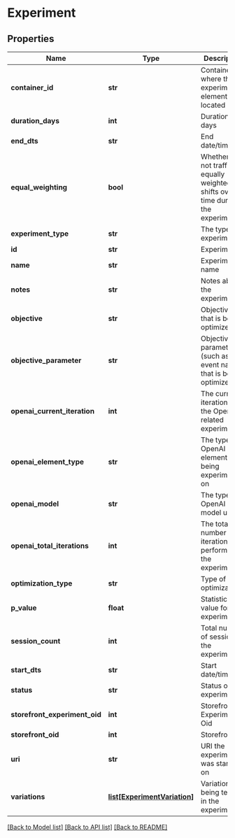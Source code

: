 # Experiment

## Properties
Name | Type | Description | Notes
------------ | ------------- | ------------- | -------------
**container_id** | **str** | Contained ID where the experiment element was located | [optional] 
**duration_days** | **int** | Duration in days | [optional] 
**end_dts** | **str** | End date/time | [optional] 
**equal_weighting** | **bool** | Whether or not traffic is equally weighted or shifts over time during the experiment | [optional] 
**experiment_type** | **str** | The type of experiment | [optional] 
**id** | **str** | Experiment id | [optional] 
**name** | **str** | Experiment name | [optional] 
**notes** | **str** | Notes about the experiment | [optional] 
**objective** | **str** | Objective that is being optimized | [optional] 
**objective_parameter** | **str** | Objective parameter (such as event name) that is being optimized | [optional] 
**openai_current_iteration** | **int** | The current iteration of the OpenAI related experiment | [optional] 
**openai_element_type** | **str** | The type of OpenAI element being experimented on | [optional] 
**openai_model** | **str** | The type of OpenAI model used | [optional] 
**openai_total_iterations** | **int** | The total number of iterations to perform on the experiment | [optional] 
**optimization_type** | **str** | Type of optimization | [optional] 
**p_value** | **float** | Statistics p-value for the experiment | [optional] 
**session_count** | **int** | Total number of sessions in the experiment | [optional] 
**start_dts** | **str** | Start date/time | [optional] 
**status** | **str** | Status of the experiment | [optional] 
**storefront_experiment_oid** | **int** | Storefront Experiment Oid | [optional] 
**storefront_oid** | **int** | Storefront oid | [optional] 
**uri** | **str** | URI the experiment was started on | [optional] 
**variations** | [**list[ExperimentVariation]**](ExperimentVariation.md) | Variations being tested in the experiment | [optional] 

[[Back to Model list]](../README.md#documentation-for-models) [[Back to API list]](../README.md#documentation-for-api-endpoints) [[Back to README]](../README.md)


